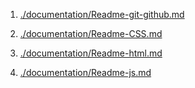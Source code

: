  1. [./documentation/Readme-git-github.md](./documentation/Readme-git-github.md)

 2. [./documentation/Readme-CSS.md](./documentation/Readme-CSS.md)

 3. [./documentation/Readme-html.md](./documentation/Readme-html.md)

 4. [./documentation/Readme-js.md](./documentation/Readme-js.md)

